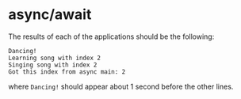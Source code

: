 # async/await

The results of each of the applications should be the following:

```
Dancing!
Learning song with index 2
Singing song with index 2
Got this index from async main: 2
```

where `Dancing!` should appear about 1 second before the other lines.
